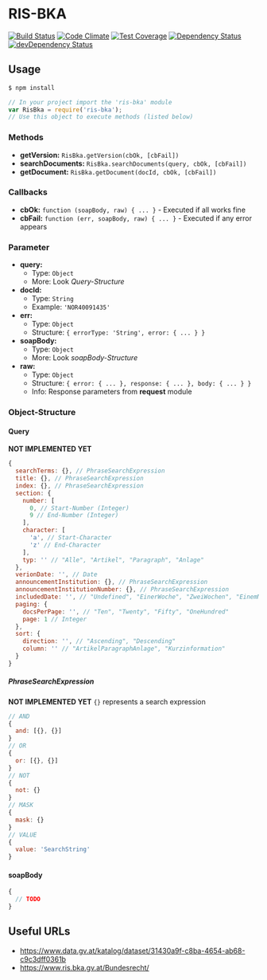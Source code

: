# RIS-BKA

[![Build Status](https://travis-ci.org/ximex/ris-bka.svg)](https://travis-ci.org/ximex/ris-bka)
[![Code Climate](https://codeclimate.com/github/ximex/ris-bka/badges/gpa.svg)](https://codeclimate.com/github/ximex/ris-bka)
[![Test Coverage](https://codeclimate.com/github/ximex/ris-bka/badges/coverage.svg)](https://codeclimate.com/github/ximex/ris-bka)
[![Dependency Status](https://david-dm.org/ximex/ris-bka.svg)](https://david-dm.org/ximex/ris-bka)
[![devDependency Status](https://david-dm.org/ximex/ris-bka/dev-status.svg)](https://david-dm.org/ximex/ris-bka#info=devDependencies)

## Usage

```bash
$ npm install
```
```javascript
// In your project import the 'ris-bka' module
var RisBka = require('ris-bka');
// Use this object to execute methods (listed below)
```

### Methods
- **getVersion:** `RisBka.getVersion(cbOk, [cbFail])`
- **searchDocuments:** `RisBka.searchDocuments(query, cbOk, [cbFail])`
- **getDocument:** `RisBka.getDocument(docId, cbOk, [cbFail])`

### Callbacks
- **cbOk:** `function (soapBody, raw) { ... }` - Executed if all works fine
- **cbFail:** `function (err, soapBody, raw) { ... }` - Executed if any error appears

### Parameter
- **query:**
  - Type: `Object`
  - More: Look *Query-Structure*
- **docId:**
  - Type: `String`
  - Example: `'NOR40091435'`
- **err:**
  - Type: `Object`
  - Structure: `{ errorType: 'String', error: { ... } }`
- **soapBody:**
  - Type: `Object`
  - More: Look *soapBody-Structure*
- **raw:**
  - Type: `Object`
  - Structure: `{ error: { ... }, response: { ... }, body: { ... } }`
  - Info: Response parameters from **request** module

### Object-Structure

#### Query
**NOT IMPLEMENTED YET**
```javascript
{
  searchTerms: {}, // PhraseSearchExpression
  title: {}, // PhraseSearchExpression
  index: {}, // PhraseSearchExpression
  section: {
    number: [
      0, // Start-Number (Integer)
      9 // End-Number (Integer)
    ],
    character: [
      'a', // Start-Character
      'z' // End-Character
    ],
    typ: '' // "Alle", "Artikel", "Paragraph", "Anlage"
  },
  verionDate: '', // Date
  announcementInstitution: {}, // PhraseSearchExpression
  announcementInstitutionNumber: {}, // PhraseSearchExpression
  includedDate: '', // "Undefined", "EinerWoche", "ZweiWochen", "EinemMonat", "DreiMonaten", "SechsMonaten", "EinemJahr"
  paging: {
    docsPerPage: '', // "Ten", "Twenty", "Fifty", "OneHundred"
    page: 1 // Integer
  },
  sort: {
    direction: '', // "Ascending", "Descending"
    column: '' // "ArtikelParagraphAnlage", "Kurzinformation"
  }
}
```

##### PhraseSearchExpression
**NOT IMPLEMENTED YET**
`{}` represents a search expression
```javascript
// AND
{
  and: [{}, {}]
}
// OR
{
  or: [{}, {}]
}
// NOT
{
  not: {}
}
// MASK
{
  mask: {}
}
// VALUE
{
  value: 'SearchString'
}
```

#### soapBody
```javascript
{
  // TODO
}
```


## Useful URLs
- https://www.data.gv.at/katalog/dataset/31430a9f-c8ba-4654-ab68-c9c3dff0361b
- https://www.ris.bka.gv.at/Bundesrecht/

